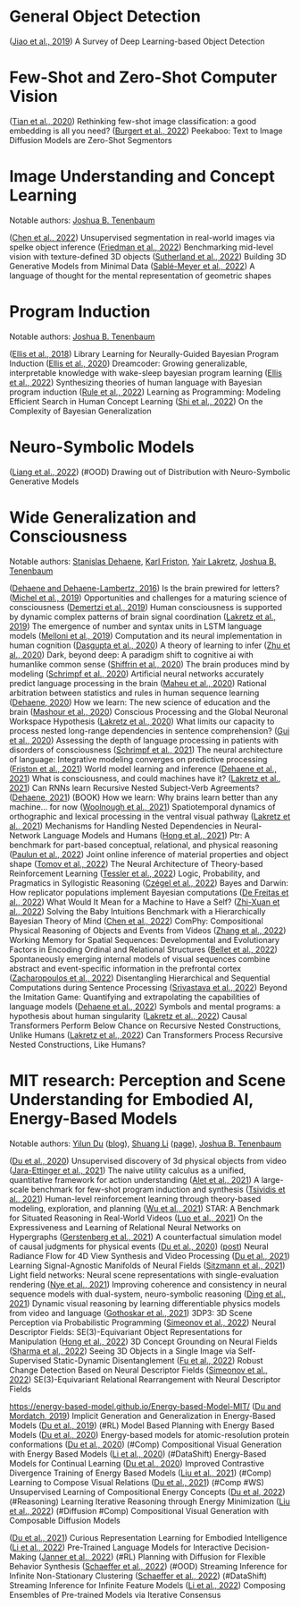 # General Object Detection

([Jiao et al., 2019](https://arxiv.org/abs/1907.09408)) A Survey of Deep Learning-based Object Detection

# Few-Shot and Zero-Shot Computer Vision

([Tian et al., 2020](https://arxiv.org/abs/2003.11539)) Rethinking few-shot image classification: a good embedding is all you need?
([Burgert et al., 2022](https://arxiv.org/abs/2211.13224)) Peekaboo: Text to Image Diffusion Models are Zero-Shot Segmentors

# Image Understanding and Concept Learning

Notable authors: [Joshua B. Tenenbaum](https://scholar.google.com/citations?user=rRJ9wTJMUB8C&hl=en)

([Chen et al., 2022](https://www.ecva.net/papers/eccv_2022/papers_ECCV/papers/136890708.pdf)) Unsupervised segmentation in real-world images via spelke object inference
([Friedman et al., 2022](https://escholarship.org/uc/item/7qc5j87f)) Benchmarking mid-level vision with texture-defined 3D objects
([Sutherland et al., 2022](https://arxiv.org/abs/2203.02554)) Building 3D Generative Models from Minimal Data
([Sablé-Meyer et al., 2022](https://psyarxiv.com/28mg4)) A language of thought for the mental representation of geometric shapes

# Program Induction

Notable authors: [Joshua B. Tenenbaum](https://scholar.google.com/citations?user=rRJ9wTJMUB8C&hl=en)

([Ellis et al., 2018](https://proceedings.neurips.cc/paper/2018/file/7aa685b3b1dc1d6780bf36f7340078c9-Paper.pdf)) Library Learning for Neurally-Guided Bayesian Program Induction
([Ellis et al., 2020](https://arxiv.org/abs/2006.08381)) Dreamcoder: Growing generalizable, interpretable knowledge with wake-sleep bayesian program learning
([Ellis et al., 2022](https://www.nature.com/articles/s41467-022-32012-w)) Synthesizing theories of human language with Bayesian program induction
([Rule et al., 2022](https://escholarship.org/uc/item/9q79v2h8)) Learning as Programming: Modeling Efficient Search in Human Concept Learning
([Shi et al., 2022](https://arxiv.org/abs/2211.11033)) On the Complexity of Bayesian Generalization

# Neuro-Symbolic Models

([Liang et al., 2022](https://arxiv.org/abs/2206.01829)) (#OOD) Drawing out of Distribution with Neuro-Symbolic Generative Models

# Wide Generalization and Consciousness

Notable authors: [Stanislas Dehaene](https://scholar.google.com/citations?hl=en&user=2Dd5uoIAAAAJ&view_op=list_works&sortby=pubdate), [Karl Friston](https://scholar.google.co.uk/citations?user=q_4u0aoAAAAJ&hl=en), [Yair Lakretz](https://scholar.google.co.il/citations?hl=fr&user=cNnJ5YUAAAAJ&view_op=list_works&sortby=pubdate), [Joshua B. Tenenbaum](https://scholar.google.com/citations?user=rRJ9wTJMUB8C&hl=en)

([Dehaene and Dehaene-Lambertz, 2016](https://www.unicog.org/publications/nn.4369.pdf)) Is the brain prewired for letters?
([Michel et al., 2019](https://www.ncbi.nlm.nih.gov/pmc/articles/PMC6568255/pdf/nihms-1027336.pdf)) Opportunities and challenges for a maturing science of consciousness
([Demertzi et al., 2019](https://www.science.org/doi/full/10.1126/sciadv.aat7603)) Human consciousness is supported by dynamic complex patterns of brain signal coordination
([Lakretz et al., 2019](https://arxiv.org/abs/1903.07435)) The emergence of number and syntax units in LSTM language models
([Melloni et al., 2019](https://www.esforum.de/publications/PDFs/sfr27/SFR27_17_Melloni%20et%20al.pdf)) Computation and its neural implementation in human cognition
([Dasgupta et al., 2020](https://www.biorxiv.org/content/10.1101/644534v2.full.pdf)) A theory of learning to infer
([Zhu et al., 2020](https://www.sciencedirect.com/science/article/pii/S2095809920300345)) Dark, beyond deep: A paradigm shift to cognitive ai with humanlike common sense
([Shiffrin et al., 2020](https://www.pnas.org/doi/full/10.1073/pnas.1912340117)) The brain produces mind by modeling
([Schrimpf et al., 2020](https://www.biorxiv.org/content/biorxiv/early/2020/06/27/2020.06.26.174482.full.pdf)) Artificial neural networks accurately predict language processing in the brain
([Maheu et al., 2020](https://www.biorxiv.org/content/10.1101/2020.02.06.937706v2.full.pdf)) Rational arbitration between statistics and rules in human sequence learning
([Dehaene, 2020](file:///C:/Users/Oleg/Downloads/Howwelearnthenewscienceofeducationandthebrain.pdf)) How we learn: The new science of education and the brain
([Mashour et al., 2020](https://www.sciencedirect.com/science/article/pii/S0896627320300520)) Conscious Processing and the Global Neuronal Workspace Hypothesis
([Lakretz et al., 2020](https://www.mdpi.com/1099-4300/22/4/446/pdf)) What limits our capacity to process nested long-range dependencies in sentence comprehension?
([Gui et al., 2020](https://www.researchgate.net/publication/341627484_Assessing_the_depth_of_language_processing_in_patients_with_disorders_of_consciousness)) Assessing the depth of language processing in patients with disorders of consciousness
([Schrimpf et al., 2021](https://www.pnas.org/doi/pdf/10.1073/pnas.2105646118)) The neural architecture of language: Integrative modeling converges on predictive processing
([Friston et al., 2021](https://www.sciencedirect.com/science/article/pii/S0893608021003610)) World model learning and inference
([Dehaene et al., 2021](https://library.oapen.org/bitstream/handle/20.500.12657/47279/9783030541736.pdf?sequence=1#page=48)) What is consciousness, and could machines have it?
([Lakretz et al., 2021](https://arxiv.org/abs/2101.02258)) Can RNNs learn Recursive Nested Subject-Verb Agreements?
([Dehaene, 2021](https://www.goodreads.com/book/show/46064083-how-we-learn)) (BOOK) How we learn: Why brains learn better than any machine... for now
([Woolnough et al., 2021](https://www.biorxiv.org/content/biorxiv/early/2020/02/19/2020.02.18.955039.full.pdf)) Spatiotemporal dynamics of orthographic and lexical processing in the ventral visual pathway
([Lakretz et al., 2021](https://arxiv.org/abs/2006.11098)) Mechanisms for Handling Nested Dependencies in Neural-Network Language Models and Humans
([Hong et al., 2021](https://proceedings.neurips.cc/paper/2021/file/918f5cd5a5c0d48671d4d4fc54bab2e9-Paper.pdf)) Ptr: A benchmark for part-based conceptual, relational, and physical reasoning
([Paulun et al., 2022](https://escholarship.org/uc/item/2689k3rx)) Joint online inference of material properties and object shape
([Tomov et al., 2022](https://www.biorxiv.org/content/biorxiv/early/2022/06/16/2022.06.14.496001.full.pdf)) The Neural Architecture of Theory-based Reinforcement Learning
([Tessler et al., 2022](https://www.researchgate.net/publication/357733767_Logic_Probability_and_Pragmatics_in_Syllogistic_Reasoning)) Logic, Probability, and Pragmatics in Syllogistic Reasoning
([Czégel et al., 2022](https://onlinelibrary.wiley.com/doi/pdf/10.1002/bies.202100255)) Bayes and Darwin: How replicator populations implement Bayesian computations
([De Freitas et al., 2022](https://papers.ssrn.com/sol3/papers.cfm?abstract_id=4220026)) What Would It Mean for a Machine to Have a Self?
([Zhi-Xuan et al., 2022](https://arxiv.org/abs/2208.02914)) Solving the Baby Intuitions Benchmark with a Hierarchically Bayesian Theory of Mind
([Chen et al., 2022](https://arxiv.org/abs/2205.01089)) ComPhy: Compositional Physical Reasoning of Objects and Events from Videos
([Zhang et al., 2022](https://www.jneurosci.org/content/jneuro/42/5/850.full.pdf)) Working Memory for Spatial Sequences: Developmental and Evolutionary Factors in Encoding Ordinal and Relational Structures
([Bellet et al., 2022](https://www.biorxiv.org/content/biorxiv/early/2022/09/30/2021.10.04.463064.full.pdf)) Spontaneously emerging internal models of visual sequences combine abstract and event-specific information in the prefrontal cortex
([Zacharopoulos et al., 2022](https://www.biorxiv.org/content/biorxiv/early/2022/07/10/2022.07.08.499161.full.pdf)) Disentangling Hierarchical and Sequential Computations during Sentence Processing
([Srivastava et al., 2022](https://arxiv.org/abs/2206.04615)) Beyond the Imitation Game: Quantifying and extrapolating the capabilities of language models
([Dehaene et al., 2022](https://www.unicog.org/publications/Dehaene%20TICS%202022%20final%20proofs.pdf)) Symbols and mental programs: a hypothesis about human singularity
([Lakretz et al., 2022](https://arxiv.org/abs/2110.07240)) Causal Transformers Perform Below Chance on Recursive Nested Constructions, Unlike Humans
([Lakretz et al., 2022](https://aclanthology.org/2022.coling-1.285/)) Can Transformers Process Recursive Nested Constructions, Like Humans?

# MIT research: Perception and Scene Understanding for Embodied AI, Energy-Based Models

Notable authors: [Yilun Du](https://scholar.google.com/citations?user=GRMMc_MAAAAJ&hl=en) ([blog](https://yilundu.github.io/)), [Shuang Li](https://scholar.google.com/citations?user=auA1nNAAAAAJ&hl=en) ([page](https://people.csail.mit.edu/lishuang/)), [Joshua B. Tenenbaum](https://scholar.google.com/citations?user=rRJ9wTJMUB8C&hl=en)

([Du et al., 2020](https://arxiv.org/abs/2007.12348)) Unsupervised discovery of 3d physical objects from video
([Jara-Ettinger et al., 2021](http://130.132.167.20/docs/2020/cogpsych_NUC.pdf)) The naive utility calculus as a unified, quantitative framework for action understanding
([Alet et al., 2021](http://proceedings.mlr.press/v139/alet21a/alet21a.pdf)) A large-scale benchmark for few-shot program induction and synthesis
([Tsividis et al., 2021](https://arxiv.org/abs/2107.12544)) Human-level reinforcement learning through theory-based modeling, exploration, and planning
([Wu et al., 2021](https://openreview.net/forum?id=EfgNF5-ZAjM)) STAR: A Benchmark for Situated Reasoning in Real-World Videos
([Luo et al., 2021](https://openreview.net/forum?id=HRF6T1SsyDn)) On the Expressiveness and Learning of Relational Neural Networks on Hypergraphs
([Gerstenberg et al., 2021](https://dspace.mit.edu/bitstream/handle/1721.1/138370/Gerstenberg%20et%20al.%20-%20A%20counterfactual%20simulation%20model%20of%20causal%20judgment.pdf?sequence=2&isAllowed=y)) A counterfactual simulation model of causal judgments for physical events
([Du et al., 2020](https://arxiv.org/abs/2012.09790)) ([post](https://yilundu.github.io/nerflow/)) Neural Radiance Flow for 4D View Synthesis and Video Processing 
([Du et al., 2021](https://arxiv.org/abs/2111.06387)) Learning Signal-Agnostic Manifolds of Neural Fields
([Sitzmann et al., 2021](https://proceedings.neurips.cc/paper/2021/file/a11ce019e96a4c60832eadd755a17a58-Paper.pdf)) Light field networks: Neural scene representations with single-evaluation rendering
([Nye et al., 2021](https://proceedings.neurips.cc/paper/2021/file/d3e2e8f631bd9336ed25b8162aef8782-Paper.pdf)) Improving coherence and consistency in neural sequence models with dual-system, neuro-symbolic reasoning
([Ding et al., 2021](https://proceedings.neurips.cc/paper/2021/file/07845cd9aefa6cde3f8926d25138a3a2-Paper.pdf)) Dynamic visual reasoning by learning differentiable physics models from video and language
([Gothoskar et al., 2021](https://proceedings.neurips.cc/paper/2021/file/4fc66104f8ada6257fa55f29a2a567c7-Paper.pdf)) 3DP3: 3D Scene Perception via Probabilistic Programming
([Simeonov et al., 2022](https://arxiv.org/abs/2112.05124)) Neural Descriptor Fields: SE(3)-Equivariant Object Representations for Manipulation
([Hong et al., 2022](https://arxiv.org/abs/2207.06403)) 3D Concept Grounding on Neural Fields
([Sharma et al., 2022](https://arxiv.org/abs/2207.11232)) Seeing 3D Objects in a Single Image via Self-Supervised Static-Dynamic Disentanglement
([Fu et al., 2022](https://arxiv.org/abs/2208.01014)) Robust Change Detection Based on Neural Descriptor Fields
([Simeonov et al., 2022](https://arxiv.org/abs/2211.09786)) SE(3)-Equivariant Relational Rearrangement with Neural Descriptor Fields

https://energy-based-model.github.io/Energy-based-Model-MIT/ 
([Du and Mordatch, 2019](https://arxiv.org/abs/1903.08689)) Implicit Generation and Generalization in Energy-Based Models
([Du et al., 2019](https://arxiv.org/abs/1909.06878)) (#RL) Model Based Planning with Energy Based Models
([Du et al., 2020](https://arxiv.org/abs/2004.13167)) Energy-based models for atomic-resolution protein conformations
([Du et al., 2020](https://arxiv.org/abs/2004.06030)) (#Comp) Compositional Visual Generation with Energy Based Models
([Li et al., 2020](https://arxiv.org/abs/2011.12216)) (#DataShift) Energy-Based Models for Continual Learning
([Du et al., 2020](https://arxiv.org/abs/2012.01316)) Improved Contrastive Divergence Training of Energy Based Models
([Liu et al., 2021](https://arxiv.org/abs/2111.09297)) (#Comp) Learning to Compose Visual Relations
([Du et al., 2021](https://arxiv.org/abs/2111.03042)) (#Comp #WS) Unsupervised Learning of Compositional Energy Concepts
([Du et al, 2022](https://arxiv.org/abs/2206.15448)) (#Reasoning) Learning Iterative Reasoning through Energy Minimization
([Liu et al., 2022](https://arxiv.org/abs/2206.01714)) (#Diffusion #Comp) Compositional Visual Generation with Composable Diffusion Models

([Du et al., 2021](https://arxiv.org/abs/2105.01060)) Curious Representation Learning for Embodied Intelligence
([Li et al., 2022](https://arxiv.org/abs/2202.01771)) Pre-Trained Language Models for Interactive Decision-Making
([Janner et al., 2022](https://arxiv.org/abs/2205.09991)) (#RL) Planning with Diffusion for Flexible Behavior Synthesis
([Schaeffer et al., 2022](https://arxiv.org/abs/2205.01212)) (#OOD) Streaming Inference for Infinite Non-Stationary Clustering
([Schaeffer et al., 2022](https://proceedings.mlr.press/v162/schaeffer22a/schaeffer22a.pdf)) (#DataShift) Streaming Inference for Infinite Feature Models
([Li et al., 2022](https://arxiv.org/abs/2210.11522)) Composing Ensembles of Pre-trained Models via Iterative Consensus


